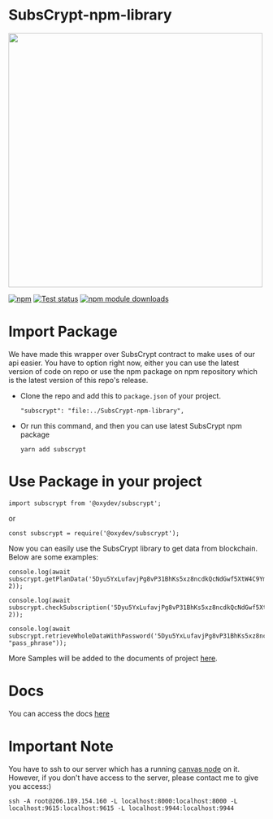 # SubsCrypt-npm-library
<img src="https://oxydev.github.io/SubsCrypt-docs/images/logo2.png" width="500">

[![npm](https://img.shields.io/npm/v/subscrypt.svg)](https://www.npmjs.com/package/@oxydev/subscrypt)
[![Test status](https://github.com/oxydev/SubsCrypt-npm-library/actions/workflows/node.js.yml/badge.svg)](https://github.com/oxydev/SubsCrypt-npm-library/actions/workflows/node.js.yml)
[![npm module downloads](https://badgen.net/npm/dt/subscrypt)](https://www.npmjs.org/package/subscrypt)
# Import Package
We have made this wrapper over SubsCrypt contract to make uses of our api easier. 
You have to option right now, either you can use the latest version of code on repo or use the npm package on npm repository which is the latest version of this repo's release.
* Clone the repo and add this to `package.json` of your project.
    ```
    "subscrypt": "file:../SubsCrypt-npm-library",
    ```
* Or run this command, and then you can use latest SubsCrypt npm package 
    ```
    yarn add subscrypt
    ``` 
# Use Package in your project
```
import subscrypt from '@oxydev/subscrypt';
```
or
```
const subscrypt = require('@oxydev/subscrypt');
```
Now you can easily use the SubsCrypt library to get data from blockchain. Below are some examples:
```
console.log(await subscrypt.getPlanData('5Dyu5YxLufavjPg8vP31BhKs5xz8ncdkQcNdGwf5XtW4C9Ym', 2));

console.log(await subscrypt.checkSubscription('5Dyu5YxLufavjPg8vP31BhKs5xz8ncdkQcNdGwf5XtW4C9Ym','5Dyu5YxLufavjPg8vP31BhKs5xz8ncdkQcNdGwf5XtW4C9Ym', 2));

console.log(await subscrypt.retrieveWholeDataWithPassword('5Dyu5YxLufavjPg8vP31BhKs5xz8ncdkQcNdGwf5XtW4C9Ym',"token", "pass_phrase"));
```
More Samples will be added to the documents of project [here](https://oxydev.github.io/SubsCrypt-docs/#/).

# Docs
You can access the docs [here](/docs)
# Important Note
You have to ssh to our server which has a running [canvas node](https://github.com/paritytech/canvas-node) on it. However, if you don't have access to the server, please contact me to give you access:)
```
ssh -A root@206.189.154.160 -L localhost:8000:localhost:8000 -L localhost:9615:localhost:9615 -L localhost:9944:localhost:9944
```
